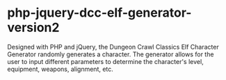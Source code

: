 # php-jquery-dcc-elf-generator-version2
Designed with PHP and jQuery, the Dungeon Crawl Classics Elf Character Generator randomly generates a character. The generator allows for the user to input different parameters to determine the character's level, equipment, weapons, alignment, etc.

